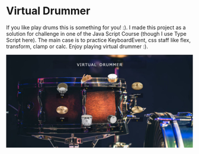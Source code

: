 # Virtual Drummer

If you like play drums this is something for you! :). I made this
project as a solution for challenge in one of the Java Script Course
(though I use Type Script here). The main case is to practice
KeyboardEvent, css staff like flex, transform, clamp or calc. Enjoy
playing virtual drummer :).

  ![virtual drummer app view](images/readme-view/virtual-drummer-view.jpg)

